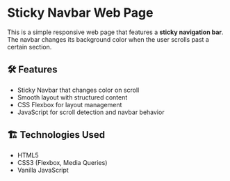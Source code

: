 # Sticky Navbar Web Page

This is a simple responsive web page that features a **sticky navigation bar**. The navbar changes its background color when the user scrolls past a certain section.

## 🛠️ Features

- Sticky Navbar that changes color on scroll
- Smooth layout with structured content
- CSS Flexbox for layout management
- JavaScript for scroll detection and navbar behavior

## 🏗️ Technologies Used

- HTML5
- CSS3 (Flexbox, Media Queries)
- Vanilla JavaScript
